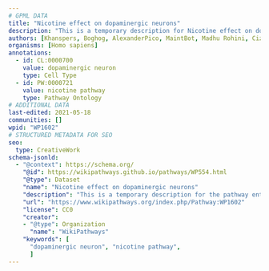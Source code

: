 ```yaml
---
# GPML DATA
title: "Nicotine effect on dopaminergic neurons"
description: "This is a temporary description for Nicotine effect on dopaminergic neurons"
authors: [Khanspers, Boghog, AlexanderPico, MaintBot, Madhu Rohini, Cizar, DeSl, Eweitz]
organisms: [Homo sapiens]
annotations:
  - id: CL:0000700
    value: dopaminergic neuron
    type: Cell Type
  - id: PW:0000721
    value: nicotine pathway
    type: Pathway Ontology
# ADDITIONAL DATA
last-edited: 2021-05-18
communities: []
wpid: "WP1602"
# STRUCTURED METADATA FOR SEO
seo:
  type: CreativeWork
schema-jsonld:
  - "@context": https://schema.org/
    "@id": https://wikipathways.github.io/pathways/WP554.html
    "@type": Dataset
    "name": "Nicotine effect on dopaminergic neurons"
    "description": "This is a temporary description for the pathway entitled: Nicotine effect on dopaminergic neurons"
    "url": "https://www.wikipathways.org/index.php/Pathway:WP1602"
    "license": CC0
    "creator":
    - "@type": Organization
      "name": "WikiPathways"
    "keywords": [
      "dopaminergic neuron", "nicotine pathway",
      ]
---
```

